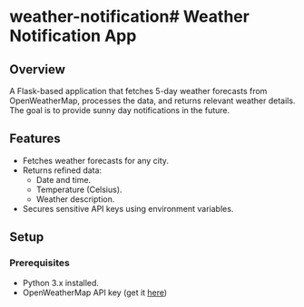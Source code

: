 # weather-notification#   W e a t h e r   N o t i f i c a t i o n   A p p 

## Overview
A Flask-based application that fetches 5-day weather forecasts from OpenWeatherMap, processes the data, and returns relevant weather details. The goal is to provide sunny day notifications in the future.

## Features
- Fetches weather forecasts for any city.
- Returns refined data:
  - Date and time.
  - Temperature (Celsius).
  - Weather description.
- Secures sensitive API keys using environment variables.

## Setup

### Prerequisites
- Python 3.x installed.
- OpenWeatherMap API key (get it [here](https://openweathermap.org/))
